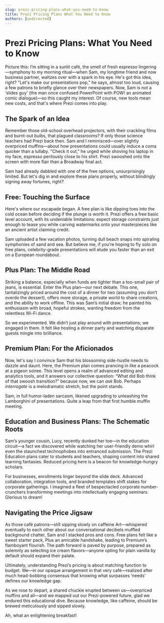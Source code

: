 ```yaml
---
slug: prezi-pricing-plans-what-you-need-to-know
title: Prezi Pricing Plans What You Need to Know
authors: [undirected]
---
```



# Prezi Pricing Plans: What You Need to Know

Picture this: I’m sitting in a sunlit café, the smell of fresh espresso lingering—symphony to my morning ritual—when Sam, my longtime friend and now business partner, waltzes over with a spark in his eye. He's got this idea, right? "Let's make our presentations pop," he says, almost too loud, causing a few patrons to briefly glance over their newspapers. Now, Sam is not a ‘slides guy’ (the man once confused PowerPoint with POW! an animated comic dialogue)—so this caught my interest. Of course, new tools mean new costs, and that's where Prezi comes into play.

## The Spark of an Idea

Remember those old-school overhead projectors, with their crackling films and burnt-out bulbs, that plagued classrooms? If only those science teachers had Prezi back then. Sam and I reminisced—over slightly overpriced muffins—about how presentations could usually induce a coma quicker than a lullaby. "Check it out," he urged while shoving his laptop in my face, espresso perilously close to his shirt. Prezi swooshed onto the screen with more flair than a Broadway final act. 

Sam had already dabbled with one of the free options, unsurprisingly limited. But let's dig in and explore these plans properly, without blindingly signing away fortunes, right?

## Free: Touching the Surface

Here's where our escapade began. A free plan is like dipping toes into the cold ocean before deciding if the plunge is worth it. Prezi offers a free basic level account, with its undeniable limitations: expect storage constraints just enough to tease you while carving watermarks onto your masterpieces like an ancient artist claiming credit.

Sam uploaded a few vacation photos, turning dull beach snaps into spiraling symphonies of sand and sea. But believe me, if you’re hoping to fly solo on free plans, celebrity-grade presentations will elude you faster than an exit on a European roundabout.

## Plus Plan: The Middle Road

Striking a balance, especially when funds are tighter than a too-small pair of jeans, is essential. Enter the Plus plan—our next debate. This one, tantalizingly priced around the cost of a dinner for two (assuming you don’t overdo the dessert), offers more storage, a private world to share creations, and the ability to work offline. This was Sam’s initial draw; he painted his enthusiasm with broad, hopeful strokes, wanting freedom from the relentless Wi-Fi dance.

So we experimented. We didn’t just play around with presentations; we engaged in them. It felt like hosting a dinner party and watching disparate guests mingle into brilliance.

## Premium Plan: For the Aficionados

Now, let's say I convince Sam that his blossoming side-hustle needs to dazzle and daunt. Here, the Premium plan comes prancing in like a peacock at a pigeon soiree. This level opens a realm of advanced editing and analytics tools, and it answers our collective question: “What did Bob think of that swoosh transition?” because now, we can *ask* Bob. Perhaps *interrogate* is a melodramatic stretch, but the point stands.

Sam, in full humor-laden sarcasm, likened upgrading to unleashing the Lamborghini of presentations. Quite a leap from that first humble muffin meeting.

## Education and Business Plans: The Schematic Roots

Sam’s younger cousin, Lucy, recently dunked her toe—in the education circuit—a fact we discovered while watching her user-friendly demo whirl even the staunchest technophobes into entranced submission. The Prezi Education plans cater to students and teachers, shaping content into shared learning fantasies. Reduced pricing here is a beacon for knowledge-hungry scholars.

For businesses, enrollments linger beyond the slide deck. Advanced collaboration, integration tools, and branded templates shift stakes for corporate gatherings. I imagined a fleet of bespectacled corporate number-crunchers transforming meetings into intellectually engaging seminars. Glorious to dream!

## Navigating the Price Jigsaw

As those café patrons—still sipping slowly on caffeine Art—whispered eventually to each other about our conversational decibels muffled background chatter, Sam and I stacked pros and cons. Free plans felt like a sweet starter pack, Plus an amicable handshake, leading to Premium’s flamboyant flourish. The path forward is paved by purpose, prepared as solemnly as selecting ice cream flavors—anyone opting for plain vanilla by default should expand their palate.

Ultimately, understanding Prezi’s pricing is about matching function to budget. We—in our opaque arrangement in that very café—realized after much head-bobbing consensus that knowing what surpasses ‘needs’ defines our knowledge gap.

As we rose to depart, a shared chuckle erupted between us—overpriced muffins and all—and we mapped out our Prezi-powered future, glad we endured this educational dive. Because knowledge, like caffeine, should be brewed meticulously and sipped slowly.

Ah, what an enlightening breakfast!
